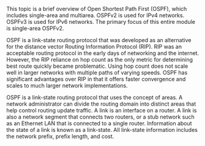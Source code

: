 This topic is a brief overview of Open Shortest Path First (OSPF), which includes single-area and multiarea. OSPFv2 is used for IPv4 networks. OSPFv3 is used for IPv6 networks. The primary focus of this entire module is single-area OSPFv2.

OSPF is a link-state routing protocol that was developed as an alternative for the distance vector Routing Information Protocol (RIP). RIP was an acceptable routing protocol in the early days of networking and the internet. However, the RIP reliance on hop count as the only metric for determining best route quickly became problematic. Using hop count does not scale well in larger networks with multiple paths of varying speeds. OSPF has significant advantages over RIP in that it offers faster convergence and scales to much larger network implementations.

OSPF is a link-state routing protocol that uses the concept of areas. A network administrator can divide the routing domain into distinct areas that help control routing update traffic. A link is an interface on a router. A link is also a network segment that connects two routers, or a stub network such as an Ethernet LAN that is connected to a single router. Information about the state of a link is known as a link-state. All link-state information includes the network prefix, prefix length, and cost.